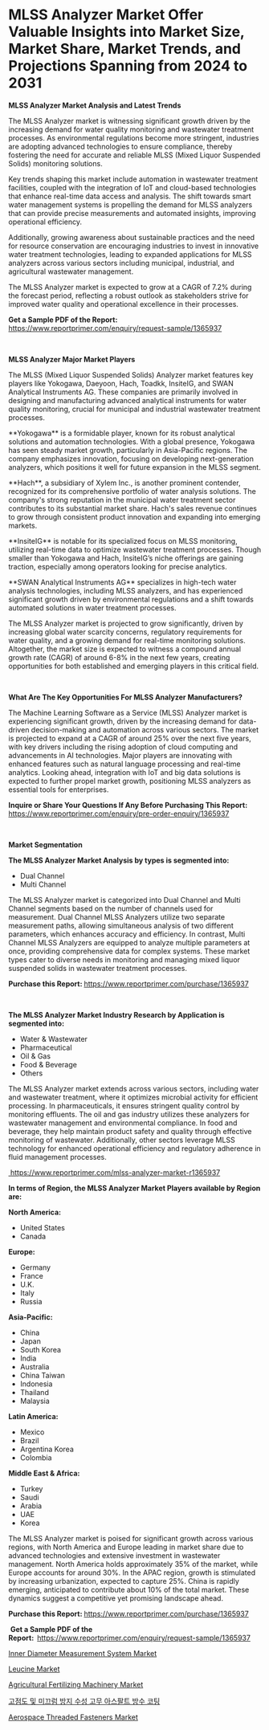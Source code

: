<p><h1>MLSS Analyzer Market Offer Valuable Insights into Market Size, Market Share, Market Trends, and Projections Spanning from 2024 to 2031</h1></p><p><strong>MLSS Analyzer Market Analysis and Latest Trends</strong></p>
<p><p>The MLSS Analyzer market is witnessing significant growth driven by the increasing demand for water quality monitoring and wastewater treatment processes. As environmental regulations become more stringent, industries are adopting advanced technologies to ensure compliance, thereby fostering the need for accurate and reliable MLSS (Mixed Liquor Suspended Solids) monitoring solutions. </p><p>Key trends shaping this market include automation in wastewater treatment facilities, coupled with the integration of IoT and cloud-based technologies that enhance real-time data access and analysis. The shift towards smart water management systems is propelling the demand for MLSS analyzers that can provide precise measurements and automated insights, improving operational efficiency.</p><p>Additionally, growing awareness about sustainable practices and the need for resource conservation are encouraging industries to invest in innovative water treatment technologies, leading to expanded applications for MLSS analyzers across various sectors including municipal, industrial, and agricultural wastewater management. </p><p>The MLSS Analyzer market is expected to grow at a CAGR of 7.2% during the forecast period, reflecting a robust outlook as stakeholders strive for improved water quality and operational excellence in their processes.</p></p>
<p><strong>Get a Sample PDF of the Report:&nbsp;</strong> <a href="https://www.reportprimer.com/enquiry/request-sample/1365937">https://www.reportprimer.com/enquiry/request-sample/1365937</a></p>
<p>&nbsp;</p>
<p><strong>MLSS Analyzer Major Market Players</strong></p>
<p><p>The MLSS (Mixed Liquor Suspended Solids) Analyzer market features key players like Yokogawa, Daeyoon, Hach, Toadkk, InsiteIG, and SWAN Analytical Instruments AG. These companies are primarily involved in designing and manufacturing advanced analytical instruments for water quality monitoring, crucial for municipal and industrial wastewater treatment processes.</p><p>**Yokogawa** is a formidable player, known for its robust analytical solutions and automation technologies. With a global presence, Yokogawa has seen steady market growth, particularly in Asia-Pacific regions. The company emphasizes innovation, focusing on developing next-generation analyzers, which positions it well for future expansion in the MLSS segment.</p><p>**Hach**, a subsidiary of Xylem Inc., is another prominent contender, recognized for its comprehensive portfolio of water analysis solutions. The company's strong reputation in the municipal water treatment sector contributes to its substantial market share. Hach's sales revenue continues to grow through consistent product innovation and expanding into emerging markets.</p><p>**InsiteIG** is notable for its specialized focus on MLSS monitoring, utilizing real-time data to optimize wastewater treatment processes. Though smaller than Yokogawa and Hach, InsiteIG’s niche offerings are gaining traction, especially among operators looking for precise analytics.</p><p>**SWAN Analytical Instruments AG** specializes in high-tech water analysis technologies, including MLSS analyzers, and has experienced significant growth driven by environmental regulations and a shift towards automated solutions in water treatment processes.</p><p>The MLSS Analyzer market is projected to grow significantly, driven by increasing global water scarcity concerns, regulatory requirements for water quality, and a growing demand for real-time monitoring solutions. Altogether, the market size is expected to witness a compound annual growth rate (CAGR) of around 6-8% in the next few years, creating opportunities for both established and emerging players in this critical field.</p></p>
<p>&nbsp;</p>
<p><strong>What Are The Key Opportunities For MLSS Analyzer Manufacturers?</strong></p>
<p><p>The Machine Learning Software as a Service (MLSS) Analyzer market is experiencing significant growth, driven by the increasing demand for data-driven decision-making and automation across various sectors. The market is projected to expand at a CAGR of around 25% over the next five years, with key drivers including the rising adoption of cloud computing and advancements in AI technologies. Major players are innovating with enhanced features such as natural language processing and real-time analytics. Looking ahead, integration with IoT and big data solutions is expected to further propel market growth, positioning MLSS analyzers as essential tools for enterprises.</p></p>
<p><strong>Inquire or Share Your Questions If Any Before Purchasing This Report:</strong> <a href="https://www.reportprimer.com/enquiry/pre-order-enquiry/1365937">https://www.reportprimer.com/enquiry/pre-order-enquiry/1365937</a></p>
<p>&nbsp;</p>
<p><strong>Market Segmentation</strong></p>
<p><strong>The MLSS Analyzer Market Analysis by types is segmented into:</strong></p>
<p><ul><li>Dual Channel</li><li>Multi Channel</li></ul></p>
<p><p>The MLSS Analyzer market is categorized into Dual Channel and Multi Channel segments based on the number of channels used for measurement. Dual Channel MLSS Analyzers utilize two separate measurement paths, allowing simultaneous analysis of two different parameters, which enhances accuracy and efficiency. In contrast, Multi Channel MLSS Analyzers are equipped to analyze multiple parameters at once, providing comprehensive data for complex systems. These market types cater to diverse needs in monitoring and managing mixed liquor suspended solids in wastewater treatment processes.</p></p>
<p><strong>Purchase this Report:&nbsp;</strong><a href="https://www.reportprimer.com/purchase/1365937">https://www.reportprimer.com/purchase/1365937</a></p>
<p>&nbsp;</p>
<p><strong>The MLSS Analyzer Market Industry Research by Application is segmented into:</strong></p>
<p><ul><li>Water & Wastewater</li><li>Pharmaceutical</li><li>Oil & Gas</li><li>Food & Beverage</li><li>Others</li></ul></p>
<p><p>The MLSS Analyzer market extends across various sectors, including water and wastewater treatment, where it optimizes microbial activity for efficient processing. In pharmaceuticals, it ensures stringent quality control by monitoring effluents. The oil and gas industry utilizes these analyzers for wastewater management and environmental compliance. In food and beverage, they help maintain product safety and quality through effective monitoring of wastewater. Additionally, other sectors leverage MLSS technology for enhanced operational efficiency and regulatory adherence in fluid management processes.</p></p>
<p><a href="https://www.reportprimer.com/mlss-analyzer-market-r1365937">&nbsp;https://www.reportprimer.com/mlss-analyzer-market-r1365937</a></p>
<p><strong>In terms of Region, the MLSS Analyzer Market Players available by Region are:</strong></p>
<p>
    <p> <strong> North America: </strong>
        <ul>
            <li>United States</li>
            <li>Canada</li>
        </ul>
        </p> 
    <p> <strong> Europe: </strong>
        <ul>
            <li>Germany</li>
            <li>France</li>
            <li>U.K.</li>
            <li>Italy</li>
            <li>Russia</li>
        </ul>
        </p> 
    <p> <strong> Asia-Pacific: </strong>
        <ul>
            <li>China</li>
            <li>Japan</li>
            <li>South Korea</li>
            <li>India</li>
            <li>Australia</li>
            <li>China Taiwan</li>
            <li>Indonesia</li>
            <li>Thailand</li>
            <li>Malaysia</li>
        </ul>
        </p> 
    <p> <strong> Latin America: </strong>
        <ul>
            <li>Mexico</li>
            <li>Brazil</li>
            <li>Argentina Korea</li>
            <li>Colombia</li>
        </ul>
        </p> 
    <p> <strong> Middle East & Africa: </strong>
        <ul>
            <li>Turkey</li>
            <li>Saudi</li>
            <li>Arabia</li>
            <li>UAE</li>
            <li>Korea</li>
        </ul>
    </p>
    </p>
<p><p>The MLSS Analyzer market is poised for significant growth across various regions, with North America and Europe leading in market share due to advanced technologies and extensive investment in wastewater management. North America holds approximately 35% of the market, while Europe accounts for around 30%. In the APAC region, growth is stimulated by increasing urbanization, expected to capture 25%. China is rapidly emerging, anticipated to contribute about 10% of the total market. These dynamics suggest a competitive yet promising landscape ahead.</p></p>
<p><strong>Purchase this Report: </strong><a href="https://www.reportprimer.com/purchase/1365937">https://www.reportprimer.com/purchase/1365937</a></p>
<p>&nbsp;<strong>Get a Sample PDF of the Report:&nbsp;&nbsp;</strong><a href="https://www.reportprimer.com/enquiry/request-sample/1365937">https://www.reportprimer.com/enquiry/request-sample/1365937</a></p>
<p><strong></strong></p>
<p><p><a href="https://github.com/Alanbrewer218/Market-Research-Report-List-1/blob/main/inner-diameter-measurement-system-market.md">Inner Diameter Measurement System Market</a></p><p><a href="https://www.linkedin.com/pulse/leucine-industry-analysis-report-its-market-size-growing-cagr-g9qmc">Leucine Market</a></p><p><a href="https://medium.com/@diahreya3556/why-should-you-invest-in-agricultural-fertilizing-machinery-5a9b60e8082f">Agricultural Fertilizing Machinery Market</a></p><p><a href="https://medium.com/@hossainvi014/%EA%B3%A0%EC%A0%90%EB%8F%84-%EB%B0%8F-%EB%AF%B8%EB%81%84%EB%9F%BC-%EB%B0%A9%EC%A7%80-%EC%88%98%EC%84%B1-%EA%B3%A0%EB%AC%B4-%EC%95%84%EC%8A%A4%ED%8C%94%ED%8A%B8-%EB%B0%A9%EC%88%98-%EC%BD%94%ED%8C%85-%EC%8B%9C%EC%9E%A5-%EA%B7%9C%EB%AA%A8-%EC%A0%90%EC%9C%A0%EC%9C%A8-%EB%B0%8F-%EC%B6%94%EC%84%B8-%EB%B6%84%EC%84%9D-%EB%B3%B4%EA%B3%A0%EC%84%9C-%EC%9A%A9%EB%8F%84%EB%B3%84-%EC%A7%80%ED%95%98%EA%B3%B5%EC%82%AC-%EC%A7%80%EB%B6%95%EA%B3%B5%EC%82%AC-%EA%B8%B0%ED%83%80-%EC%9B%90%EC%9E%90%EC%9E%AC%EB%B3%84-2031%EB%85%84%EA%B9%8C%EC%A7%80%EC%9D%98-%EC%98%88%EC%B8%A1-65ee5bdbfed9">고점도 및 미끄럼 방지 수성 고무 아스팔트 방수 코팅</a></p><p><a href="https://issuu.com/reportprime-2/docs/aerospace-threaded-fasteners-market_598dfed6677db4">Aerospace Threaded Fasteners Market</a></p></p>